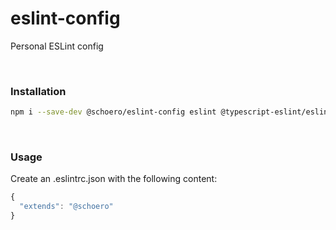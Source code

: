 # eslint-config

Personal ESLint config

<br/>

### Installation

```sh
npm i --save-dev @schoero/eslint-config eslint @typescript-eslint/eslint-plugin @typescript-eslint/parser eslint eslint-plugin-unused-imports @typescript-eslint/eslint-plugin eslint-plugin-simple-import-sort eslint-plugin-typescript-sort-keys eslint-plugin-import-newlines
```

<br/>

### Usage

Create an .eslintrc.json with the following content:

```js
{
  "extends": "@schoero"
}
```
